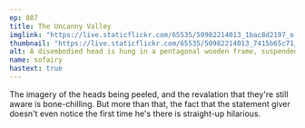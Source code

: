 ```yaml
---
ep: 087
title: The Uncanny Valley
imglink: "https://live.staticflickr.com/65535/50982214013_1bac8d2197_o.jpg"
thumbnail: "https://live.staticflickr.com/65535/50982214013_7415b65c71_q.jpg"
alt: A disembodied head is hung in a pentagonal wooden frame, suspended by four hooks and wires. The mouth is open in a scream and blank eyes stare at the figure in the foreground. This figure is shown from the back, from the shoulders up. It is made of fabric that is coming apart at the seams, and small bugs scurry from these holes in the seams. It is wearing a cracked mask, and the words “Uncanny Valley” float in the top left corner.
name: sofairy
hastext: true
---
```

The imagery of the heads being peeled, and the revalation that they're still aware is bone-chilling. But more than that, the fact that the statement giver doesn't even notice the first time he's there is straight-up hilarious.